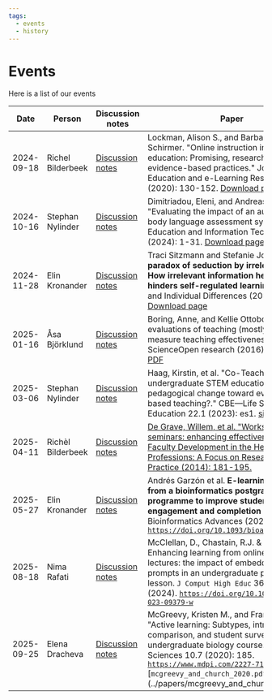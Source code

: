 ```yaml
---
tags:
  - events
  - history
---
```


# Events

Here is a list of our events

<!-- markdownlint-disable MD013 --><!-- Tables cannot be split up over lines, hence will break 80 characters per line -->

| Date       | Person            | Discussion notes                              | Paper                                                                                                                                                                                                                                                                                                                                                    |
| ---------- | ----------------- | --------------------------------------------- | -------------------------------------------------------------------------------------------------------------------------------------------------------------------------------------------------------------------------------------------------------------------------------------------------------------------------------------------------------- |
| 2024-09-18 | Richel Bilderbeek | [Discussion notes](20240918/README.md)        | Lockman, Alison S., and Barbara R. Schirmer. "Online instruction in higher education: Promising, research-based, and evidence-based practices." Journal of Education and e-Learning Research 7.2 (2020): 130-152. [Download page](https://eric.ed.gov/?id=EJ1258655)                                                                                     |
| 2024-10-16 | Stephan Nylinder  | [Discussion notes](20241016/README.md)        | Dimitriadou, Eleni, and Andreas Lanitis. "Evaluating the impact of an automated body language assessment system." Education and Information Technologies (2024): 1-31. [Download page](https://link.springer.com/article/10.1007/s10639-024-12931-5) [PDF](papers/dimitriadou_and_lanitis_2024.pdf)                                                      |
| 2024-11-28 | Elin Kronander    | [Discussion notes](20241128/README.md)        | Traci Sitzmann and Stefanie Johnson. "**The paradox of seduction by irrelevant details: How irrelevant information helps and hinders self-regulated learning**." Learning and Individual Differences (2014): 1-11. [Download page](https://doi.org/10.1016/j.lindif.2014.05.009)                                                                         |
| 2025-01-16 | Åsa Björklund     | [Discussion notes](20250116/README.md)        | Boring, Anne, and Kellie Ottoboni. "Student evaluations of teaching (mostly) do not measure teaching effectiveness." ScienceOpen research (2016). [Article site](https://www.scienceopen.com/document/read?vid=818d8ec0-5908-47d8-86b4-5dc38f04b23e) [PDF](papers/boring_et_al_2016.pdf)                                                                 |
| 2025-03-06 | Stephan Nylinder  | [Discussion notes](20250306/README.md)        | Haag, Kirstin, et al. "Co-Teaching in undergraduate STEM education: a lever for pedagogical change toward evidence-based teaching?." CBE—Life Sciences Education 22.1 (2023): es1. [site](https://pmc.ncbi.nlm.nih.gov/articles/PMC10074276/)                                                                                                            |
| 2025-04-11 | Richèl Bilderbeek | [Discussion notes](20250411/README.md)        | [De Grave, Willem, et al. "Workshops and seminars: enhancing effectiveness." Faculty Development in the Health Professions: A Focus on Research and Practice (2014): 181-195.](https://link.springer.com/chapter/10.1007/978-94-007-7612-8_9)                                                                                                            |
| 2025-05-27 | Elin Kronander    | [Discussion notes](20250527/README.md)        | Andrés Garzón et al. **E-learning strategies from a bioinformatics postgraduate programme to improve student engagement and completion rate**, Bioinformatics Advances (2022) [`https://doi.org/10.1093/bioadv/vbac031`](https://doi.org/10.1093/bioadv/vbac031)                                                                                         |
| 2025-08-18 | Nima Rafati       | [Discussion notes](20250818/README.md)        | McClellan, D., Chastain, R.J. & DeCaro, M.S. Enhancing learning from online video lectures: the impact of embedded learning prompts in an undergraduate physics lesson. `J Comput High Educ` 36, 852–874 (2024). [`https://doi.org/10.1007/s12528-023-09379-w`](https://doi.org/10.1007/s12528-023-09379-w)                                              |
| 2025-09-25 | Elena Dracheva    | [Discussion notes](20250925/README.md)        | McGreevy, Kristen M., and Frank C. Church. "Active learning: Subtypes, intra-exam comparison, and student survey in an undergraduate biology course." Education Sciences 10.7 (2020): 185. [`https://www.mdpi.com/2227-7102/10/7/185`](https://www.mdpi.com/2227-7102/10/7/185) [`mcgreevy_and_church_2020.pdf`](../papers/mcgreevy_and_church_2020.pdf] |

<!-- markdownlint-enable MD013 -->
